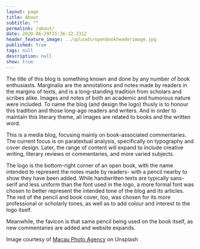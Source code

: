 ```yaml
---
layout: page
title: About
subtitle: ""
permalink: /about/
date: 2020-06-29T15:36:12.231Z
header_feature_image: ../uploads/openbookheaderimage.jpg
published: true
tags: null
description: null
show: true
---
```

The title of this blog is something known and done by any number of book enthusiasts. Marginalia are the annotations and notes made by readers in the margins of texts, and is a long-standing tradition from scholars and scribes alike. Images and notes of both an academic and humorous nature were included. To name the blog (and design the logo) thusly is to honour this tradition and those long-ago readers and writers. And in order to maintain this literary theme, all images are related to books and the written word.

This is a media blog, focusing mainly on book-associated commentaries. The current focus is on paratextual analysis, specifically on typography and cover design. Later, the range of content will expand to include creative writing, literary reviews or commentaries, and more varied subjects.

The logo is the bottom-right corner of an open book, with the name intended to represent the notes made by readers- with a pencil nearby to show they have been added. While handwritten texts are typically sans-serif and less uniform than the font used in the logo, a more formal font was chosen to better represent the intended tone of the blog and its articles. The red of the pencil and book cover, too, was chosen for its more professional or scholarly tones, as well as to add colour and interest to the logo itself.

Meanwhile, the favicon is that same pencil being used on the book itself, as new commentaries are added and website expands.

Image courtesy of [Macau Photo Agency](https://unsplash.com/photos/MhTd1wQobiM) on Unsplash